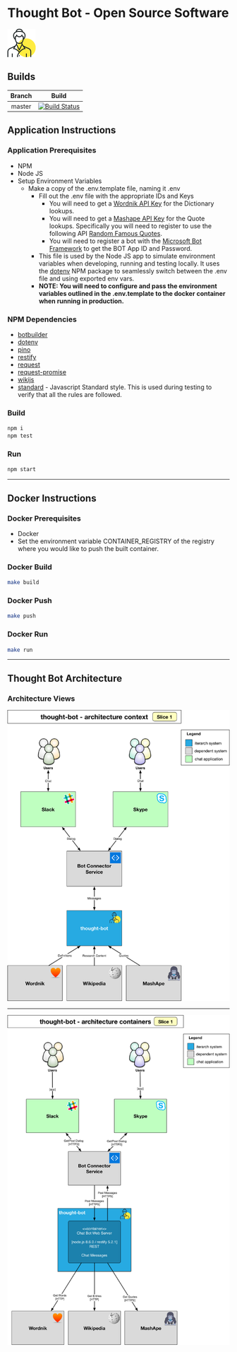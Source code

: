 # Thought Bot - Open Source Software

![thought-bot-avatar](./pics/thought-bot-avatar-64.png)

## Builds

|  Branch |                                                     Build                                                     |
|:-------:|:-------------------------------------------------------------------------------------------------------------:|
|  master | [![Build Status](https://travis-ci.org/itarchlabs/thought-bot-oss.svg?branch=master)](https://travis-ci.org/itarchlabs/thought-bot-oss) |

## Application Instructions

### Application Prerequisites

- NPM
- Node JS
- Setup Environment Variables
  - Make a copy of the .env.template file, naming it .env
    - Fill out the .env file with the appropriate IDs and Keys
      - You will need to get a [Wordnik API Key](http://developer.wordnik.com/) for the Dictionary lookups.
      - You will need to get a [Mashape API Key](https://market.mashape.com/explore) for the Quote lookups. Specifically you will need to register to use the following API [Random Famous Quotes](https://market.mashape.com/andruxnet/random-famous-quotes).
      - You will need to register a bot with the [Microsoft Bot Framework](https://dev.botframework.com/) to get the BOT App ID and Password.
    - This file is used by the Node JS app to simulate environment variables when developing, running and testing locally. It uses the [dotenv](https://github.com/motdotla/dotenv) NPM package to seamlessly switch between the .env file and using exported env vars.
    - **NOTE: You will need to configure and pass the environment variables outlined in the .env.template to the docker container when running in production.**

### NPM Dependencies

- [botbuilder](https://github.com/Microsoft/BotBuilder)
- [dotenv](https://github.com/motdotla/dotenv)
- [pino](http://getpino.io/)
- [restify](http://restify.com/)
- [request](https://github.com/request/request)
- [request-promise](https://github.com/request/request-promise)
- [wikijs](https://github.com/dijs/wiki)
- [standard](https://github.com/standard/standard) - Javascript Standard style. This is used during testing to verify that all the rules are followed.

### Build

```sh
npm i
npm test
```

### Run

```sh
npm start
```

---

## Docker Instructions

### Docker Prerequisites

- Docker
- Set the environment variable CONTAINER_REGISTRY of the registry where you would like to push the built container.

### Docker Build

```sh
make build
```

### Docker Push

```sh
make push
```

### Docker Run

```sh
make run
```

---

## Thought Bot Architecture

### Architecture Views

![architecture context slice 1](./pics/thought-bot-architecture-context-slice1.jpg)

---

![architecture container slice 1](./pics/thought-bot-architecture-container-slice1.jpg)
